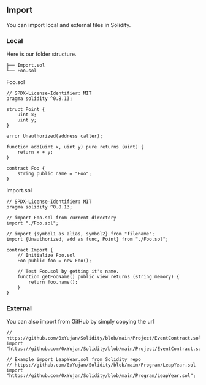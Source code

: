 ## Import
You can import local and external files in Solidity.

<h3>Local</h3>
Here is our folder structure.

```solidity
├── Import.sol
└── Foo.sol
```

Foo.sol

```solidity
// SPDX-License-Identifier: MIT
pragma solidity ^0.8.13;

struct Point {
    uint x;
    uint y;
}

error Unauthorized(address caller);

function add(uint x, uint y) pure returns (uint) {
    return x + y;
}

contract Foo {
    string public name = "Foo";
}
```

Import.sol
```solidity
// SPDX-License-Identifier: MIT
pragma solidity ^0.8.13;

// import Foo.sol from current directory
import "./Foo.sol";

// import {symbol1 as alias, symbol2} from "filename";
import {Unauthorized, add as func, Point} from "./Foo.sol";

contract Import {
    // Initialize Foo.sol
    Foo public foo = new Foo();

    // Test Foo.sol by getting it's name.
    function getFooName() public view returns (string memory) {
        return foo.name();
    }
}
```

<h3>External</h3>

You can also import from GitHub by simply copying the url

```solidity
// https://github.com/0xYujan/Solidity/blob/main/Project/EventContract.sol
import "https://github.com/0xYujan/Solidity/blob/main/Project/EventContract.sol";

// Example import LeapYear.sol from Solidity repo
// https://github.com/0xYujan/Solidity/blob/main/Program/LeapYear.sol
import "https://github.com/0xYujan/Solidity/blob/main/Program/LeapYear.sol";
```
